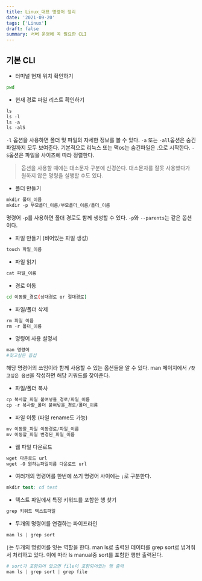 ```yaml
---
title: Linux_대표 명령어 정리
date: '2021-09-20'
tags: ['Linux']
draft: false
summary: 서버 운영에 꼭 필요한 CLI
---
```


## 기본 CLI

- 터미널 현재 위치 확인하기

```sh
pwd
```

- 현재 경로 파일 리스트 확인하기

```s
ls
ls -l
ls -a
ls -alS
```

`-l` 옵션을 사용하면 폴더 및 파일의 자세한 정보를 볼 수 있다. `-a` 또는 `-all`옵션은 숨긴 파일까지 모두 보여준다. 기본적으로 리눅스 또는 맥os는 숨긴파일은 .으로 시작한다. `-S`옵션은 파일을 사이즈에 따라 정렬한다.

> 옵션을 사용할 때에는 대소문자 구분에 신경쓴다. 대소문자를 잘못 사용했다가 원하지 않은 명령을 실행할 수도 있다.

- 폴더 만들기

```s
mkdir 폴더_이름
mkdir -p 부모폴더_이름/부모폴더_이름/폴더_이름
```

명령어 `-p`를 사용하면 폴더 경로도 함께 생성할 수 있다. `-p`와 `--parents`는 같은 옵션이다.

- 파일 만들기 (비어있는 파일 생성)

```s
touch 파일_이름
```

- 파일 읽기

```s
cat 파일_이름
```

- 경로 이동

```sh
cd 이동할_경로(상대경로 or 절대경로)
```

- 파일/폴더 삭제

```s
rm 파일_이름
rm -r 폴더_이름
```

- 명령어 사용 설명서

```s
man 명령어
#찾고싶은 옵셥
```

해당 명령어의 쓰임이라 함께 사용할 수 있는 옵션들을 알 수 있다. man 페이지에서 `/찾고싶은 옵션`을 작성하면 해당 키워드를 찾아준다.

- 파일/폴더 복사

```s
cp 복사할_파일 붙여넣을_경로/파일_이름
cp -r 복사할_폴더 붙여넣을_경로/폴더_이름
```

- 파일 이동 (파일 rename도 가능)

```s
mv 이동할_파일 이동경로/파일_이름
mv 이동할_파일 변경된_파일_이름
```

- 웹 파일 다운로드

```s
wget 다운로드 url
wget -O 원하는파일이름 다운로드 url
```

- 여러개의 명령어를 한번에 쓰기
  명령어 사이에는 `;`로 구분한다.

```s
mkdir test; cd test
```

- 텍스트 파일에서 특정 키워드를 포함한 행 찾기

```s
grep 키워드 텍스트파일
```

- 두개의 명령어를 연결하는 파이프라인

```s
man ls | grep sort
```

`|`는 두개의 명령어를 잇는 역할을 한다. man ls로 출력된 데이터를 grep sort로 넘겨줘서 처리하고 있다. 이에 따라 ls manual중 sort를 포함한 행만 출력된다.

```s
# sort가 포함되어 있으면 file이 포함되어있는 행 출력
man ls | grep sort | grep file
```
